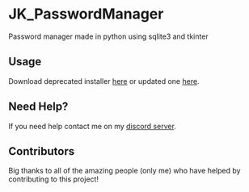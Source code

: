 # JK_PasswordManager
Password manager made in python using sqlite3 and tkinter

## Usage
Download deprecated installer [here](https://www.mediafire.com/file/c7zdxsikzhpzocl/JK_PasswordManagerSetupFile.exe/file) or updated one [here](https://github.com/Josakko/JK_PasswordManager/releases/tag/v5).

## Need Help?
If you need help contact me on my [discord server](https://discord.gg/xgET5epJE6).

## Contributors
Big thanks to all of the amazing people (only me) who have helped by contributing to this project!
